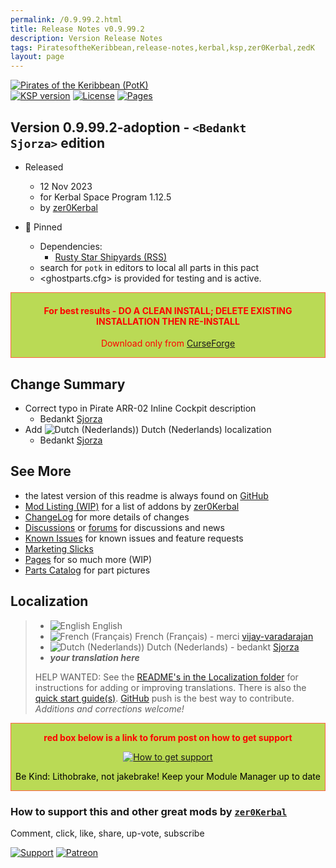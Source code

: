 ```yaml
---
permalink: /0.9.99.2.html
title: Release Notes v0.9.99.2
description: Version Release Notes
tags: PiratesoftheKeribbean,release-notes,kerbal,ksp,zer0Kerbal,zedK
layout: page
---
```

<!-- ReleaseLayout.md v0.9.99.2
Pirates of the Keribbean (PotK)
created: 12 Nov 2023
updated: 12 Nov 2023

TEMPLATE: ReleaseLayout.md v1.3.7.0
created: 11 Aug 2018
updated: 29 May 2023 -->
[![Pirates of the Keribbean (PotK)][SHD:mod]][CURSFG:url]  
[![KSP version][SHD:ksp]][KSP:url] [![License][LIC:shd]][LIC:url] [![Pages][SHD:pgs]][pages]

## Version 0.9.99.2-adoption - `<Bedankt Sjorza>` edition

* Released
  * 12 Nov 2023
  * for Kerbal Space Program 1.12.5
  * by [zer0Kerbal](https://github.com/zer0Kerbal)

* 📌 Pinned
  * Dependencies:
    * [Rusty Star Shipyards (RSS)](https://www.curseforge.com/kerbal/ksp-mods/RustyStarShipyards)
  * search for `potk` in editors to local all parts in this pact
  * <ghostparts.cfg> is provided for testing and is active.

<div style="border:0.5px solid Tomato; background-color: #bada55; color: #FF0000; text-align:center"><h4><b>For best results - DO A CLEAN INSTALL; DELETE EXISTING INSTALLATION THEN RE-INSTALL</b></h4><p>Download only from <a href="https://www.curseforge.com/kerbal/ksp-mods/PiratesoftheKeribbean/files">CurseForge</a></p></div>

## Change Summary

* Correct typo in Pirate ARR-02 Inline Cockpit description
  * Bedankt [Sjorza](https://github.com/Sjorza)
* Add ![Dutch (Nederlands))](https://raw.githubusercontent.com/zer0Kerbal/zer0Kerbal/zed'K/img/NL.png) Dutch (Nederlands) localization
  * Bedankt [Sjorza](https://github.com/Sjorza)

## See More

* the latest version of this readme is always found on [GitHub][GITHUB:url]
* [Mod Listing (WIP)][mlist] for a list of addons by [zer0Kerbal][zedK]
* [ChangeLog][chlog] for more details of changes
* [Discussions][discu] or [forums][forum] for discussions and news
* [Known Issues][issue] for known issues and feature requests
* [Marketing Slicks][markt]
* [Pages][pages] for so much more (WIP)
* [Parts Catalog][parts] for part pictures

## Localization

>* ![English](https://raw.githubusercontent.com/zer0Kerbal/zer0Kerbal/zed'K/img/EN.png) English
>* ![French (Français)](https://raw.githubusercontent.com/zer0Kerbal/zer0Kerbal/zed'K/img/FR.png) French (Français) - merci [vijay-varadarajan](https://github.com/vijay-varadarajan)
>* ![Dutch (Nederlands))](https://raw.githubusercontent.com/zer0Kerbal/zer0Kerbal/zed'K/img/NL.png) Dutch (Nederlands) - bedankt [Sjorza](https://github.com/Sjorza)
>* ***your translation here***
>
> HELP WANTED: See the [README's in the Localization folder](https://github.com/zer0Kerbal/zer0Kerbal/blob/master/Localization/readme.md) for instructions for adding or improving translations. There is also the [quick start guide(s)](https://github.com/zer0Kerbal/zer0Kerbal/blob/master/Localization/quickstart.md). [GitHub][GitHub:url] push is the best way to contribute. *Additions and corrections welcome!*

<div style="border:0.5px solid Tomato; background-color: #BADA55; color: #FF0000; text-align:center">
  <p><b>red box below is a link to forum post on how to get support</b></p>
  <a href="https://forum.kerbalspaceprogram.com/index.php?/topic/83212-*">
    <p><img src="https://i.postimg.cc/vHP6zmrw/image.png" alt="How to get support"></p></a>
  <p style="color: #000000;">Be Kind: Lithobrake, not jakebrake! Keep your Module Manager up to date</p>
</div>

### How to support this and other great mods by [`zer0Kerbal`][zedK]

Comment, click, like, share, up-vote, subscribe

[![Support][PAYPAL:img]][PAYPAL:url] [![Patreon][PATREON:img]][PATREON:url]

<!-- links -->
[chlog]: https://raw.githubusercontent.com/zer0Kerbal/PiratesoftheKeribbean/master/changelog.md "Changelog"
[discu]: https://github.com/zer0Kerbal/PiratesoftheKeribbean/discussions/ "Discussions"
[forum]: https://forum.kerbalspaceprogram.com/topic/218358-*/ "Pirates of the Keribbean (PotK)"
[issue]: https://github.com/zer0Kerbal/PiratesoftheKeribbean/issues/ "Issue Tracker"
[markt]: https://zer0kerbal.github.io/PiratesoftheKeribbean/Marketing "Marketing Slicks"
[mlist]: https://zer0kerbal.github.io/zer0Kerbal/AddonListing.html "zer0Kerbal mod list"
[pages]: https://zer0kerbal.github.io/PiratesoftheKeribbean/ "GitHub Pages"
[parts]: https://zer0kerbal.github.io/PiratesoftheKeribbean/PartsCatalog "Parts Catalog"

<!-- shields -->
[SHD:mod]: https://img.shields.io/badge/Pirates%20of%20the%20Keribbean%20(PotK)%20-v0.9.99.2--adoption-BADA55.svg?style=plastic&labelColor=darkgreen/ "0.9.99.2-adoption"
[SHD:pgs]: https://img.shields.io/badge/GitHub-Pages-white?style=plastic&labelColor=9cf&logoColor=181717&logo=github/ "GitHub IO"

[CURSFG:url]: https://www.curseforge.com/kerbal/ksp-mods/PiratesoftheKeribbean "CurseForge"
[GITHUB:url]: https://github.com/zer0Kerbal/PiratesoftheKeribbean/ "GitHub"

[KSP:url]: http://kerbalspaceprogram.com/ "Kerbal Space Program"
[SHD:ksp]: https://img.shields.io/badge/KSP-1.12.5-blue.svg?style=plastic "Kerbal Space Program"

<!--- license -->
[LIC:url]: https://creativecommons.org/licenses/by-nd/4.0/ "CC BY-ND 4.0+ARR"
[LIC:shd]: https://img.shields.io/badge/License-CC%20BY--ND%204.0+ARR-ef9421?labelColor=black&style=plastic&logoColor=ef9421&logo=creativecommons "CC BY-ND 4.0+ARR"

[PAYPAL:img]: https://img.shields.io/badge/Buy%20me%20some%20-LFO-BADA55?style=for-the-badge&logo=paypal&labelColor=FFDD00 "PayPal"
[PAYPAL:url]: https://www.paypal.com/donate?hosted_button_id=DC22YHMEJREKL "PayPal"
[PATREON:img]: https://img.shields.io/badge/Patreon%20-Patreonize-FF424D?style=for-the-badge&logo=patreon "Patreon"
[PATREON:url]: https://www.patreon.com/zer0Kerbal/membership "Patreon"

[zedK]: https://forum.kerbalspaceprogram.com/index.php?/profile/190933-*/ "zer0Kerbal"

<!-- THIS FILE: CC BY-ND 4.0 by zer0Kerbal -->
